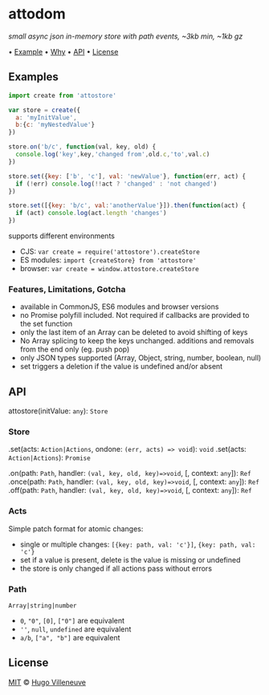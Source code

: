# attodom

*small async json in-memory store with path events, ~3kb min, ~1kb gz*

• [Example](#example) • [Why](#why) • [API](#api) • [License](#license)

## Examples

```javascript
import create from 'attostore'

var store = create({
  a: 'myInitValue',
  b:{c: 'myNestedValue'}
})

store.on('b/c', function(val, key, old) {
  console.log('key',key,'changed from',old.c,'to',val.c)
})

store.set({key: ['b', 'c'], val: 'newValue'}, function(err, act) {
  if (!err) console.log(!!act ? 'changed' : 'not changed')
})

store.set([{key: 'b/c', val:'anotherValue'}]).then(function(act) {
  if (act) console.log(act.length 'changes')
})
```

supports different environments
* CJS: `var create = require('attostore').createStore`
* ES modules: `import {createStore} from 'attostore'`
* browser: `var create = window.attostore.createStore`


### Features, Limitations, Gotcha

* available in CommonJS, ES6 modules and browser versions
* no Promise polyfill included. Not required if callbacks are provided to the set function
* only the last item of an Array can be deleted to avoid shifting of keys
* No Array splicing to keep the keys unchanged. additions and removals from the end only (eg. push pop)
* only JSON types supported (Array, Object, string, number, boolean, null)
* set triggers a deletion if the value is undefined and/or absent


## API

attostore(initValue: `any`): `Store`

### Store

.set(acts: `Action|Actions`, ondone: `(err, acts) => void`): `void`
.set(acts: `Action|Actions`): `Promise`

.on(path: `Path`, handler: `(val, key, old, key)=>void`, [, context: `any`]): `Ref`
.once(path: `Path`, handler: `(val, key, old, key)=>void`, [, context: `any`]): `Ref`
.off(path: `Path`, handler: `(val, key, old, key)=>void`, [, context: `any`]): `Ref`

### Acts

Simple patch format for atomic changes:
* single or multiple changes: `[{key: path, val: 'c'}]`, `{key: path, val: 'c'}`
* set if a value is present, delete is the value is missing or undefined
* the store is only changed if all actions pass without errors

### Path

`Array|string|number`
* `0`, `"0"`, `[0]`, `["0"]` are equivalent
* `''`, `null`, `undefined` are equivalent
* `a/b`, `["a", "b"]` are equivalent

## License

[MIT](http://www.opensource.org/licenses/MIT) © [Hugo Villeneuve](https://github.com/hville)
